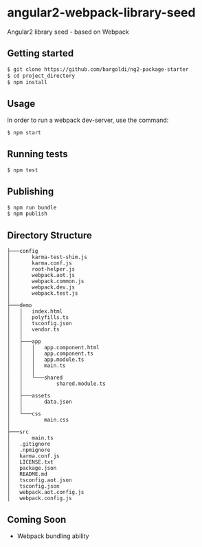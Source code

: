 # angular2-webpack-library-seed
Angular2 library seed - based on Webpack

## Getting started
```bash
$ git clone https://github.com/bargoldi/ng2-package-starter
$ cd project_directory
$ npm install
```
## Usage
In order to run a webpack dev-server, use the command:
```bash
$ npm start
```
## Running tests
```bash
$ npm test
```

## Publishing
```bash
$ npm run bundle
$ npm publish
```

## Directory Structure
```
├───config
│       karma-test-shim.js
│       karma.conf.js
│       root-helper.js
│       webpack.aot.js
│       webpack.common.js
│       webpack.dev.js
│       webpack.test.js
│
├───demo
│   │   index.html
│   │   polyfills.ts
│   │   tsconfig.json
│   │   vendor.ts
│   │
│   ├───app
│   │   │   app.component.html
│   │   │   app.component.ts
│   │   │   app.module.ts
│   │   │   main.ts
│   │   │
│   │   └───shared
│   │           shared.module.ts
│   │
│   ├───assets
│   │       data.json
│   │
│   └───css
│           main.css
│
├───src
│       main.ts
│   .gitignore
│   .npmignore
│   karma.conf.js
│   LICENSE.txt
│   package.json
│   README.md
│   tsconfig.aot.json
│   tsconfig.json
│   webpack.aot.config.js
│   webpack.config.js
```
## Coming Soon
- Webpack bundling ability
